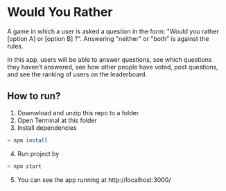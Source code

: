 # Would You Rather

A game in which a user is asked a question in the form: "Would you rather [option A] or [option B] ?". Answering "neither" or "both" is against the rules.

In this app, users will be able to answer questions, see which questions they haven’t answered, see how other people have voted, post questions, and see the ranking of users on the leaderboard.

## How to run?
1. Downwload and unzip this repo to a folder
2. Open Terminal at this folder
3. Install dependencies
```bash
> npm install
```

4. Run project by
 ```bash
> npm start
```

5. You can see the app running at http://localhost:3000/

